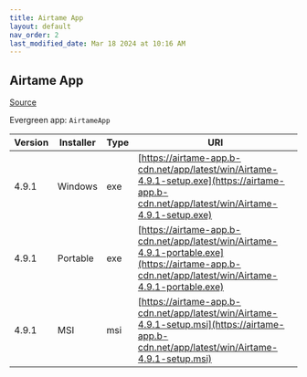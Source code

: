 ```yaml
---
title: Airtame App
layout: default
nav_order: 2
last_modified_date: Mar 18 2024 at 10:16 AM
---
```


## Airtame App

[Source](https://airtame.com/)

Evergreen app: `AirtameApp`

| Version | Installer | Type | URI                                                                                                                                                |
| ------- | --------- | ---- | -------------------------------------------------------------------------------------------------------------------------------------------------- |
| 4.9.1   | Windows   | exe  | [https://airtame-app.b-cdn.net/app/latest/win/Airtame-4.9.1-setup.exe](https://airtame-app.b-cdn.net/app/latest/win/Airtame-4.9.1-setup.exe)       |
| 4.9.1   | Portable  | exe  | [https://airtame-app.b-cdn.net/app/latest/win/Airtame-4.9.1-portable.exe](https://airtame-app.b-cdn.net/app/latest/win/Airtame-4.9.1-portable.exe) |
| 4.9.1   | MSI       | msi  | [https://airtame-app.b-cdn.net/app/latest/win/Airtame-4.9.1-setup.msi](https://airtame-app.b-cdn.net/app/latest/win/Airtame-4.9.1-setup.msi)       |
